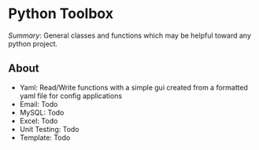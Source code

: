 # Python Toolbox

_Summary_: General classes and functions which may be helpful toward any python project.

About
-----
- Yaml: Read/Write functions with a simple gui created from a formatted yaml file for config applications
- Email: Todo
- MySQL: Todo
- Excel: Todo
- Unit Testing: Todo
- Template: Todo
